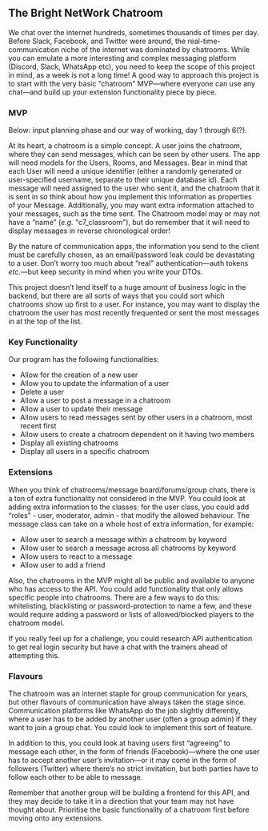 ## The Bright NetWork Chatroom
 
We chat over the internet hundreds, sometimes thousands of times per day. Before Slack, Facebook, and Twitter were around, the real-time-communication niche of the internet was dominated by chatrooms. While you can emulate a more interesting and complex messaging platform (Discord, Slack, WhatsApp etc), you need to keep the scope of this project in mind, as a week is not a long time! A good way to approach this project is to start with the very basic “chatroom” MVP—where everyone can use any chat—and build up your extension functionality piece by piece.

### MVP

Below: input planning phase and our way of working, day 1 through 6(?).

At its heart, a chatroom is a simple concept. A user joins the chatroom, where they can send messages, which can be seen by other users. The app will need models for the Users, Rooms, and Messages. Bear in mind that each User will need a unique identifier (either a randomly generated or user-specified username, separate to their unique database id). Each message will need assigned to the user who sent it, and the chatroom that it is sent in so think about how you implement this information as properties of your Message. Additionally, you may want extra information attached to your messages, such as the time sent. The Chatroom model may or may not have a “name” (*e.g.* "c7_classroom"), but do remember that it will need to display messages in reverse chronological order!

By the nature of communication apps, the information you send to the client must be carefully chosen, as an email/password leak could be devastating to a user. Don’t worry too much about “real” authentication—auth tokens *etc.*—but keep security in mind when you write your DTOs.

This project doesn’t lend itself to a huge amount of business logic in the backend, but there are all sorts of ways that you could sort which chatrooms show up first to a user. For instance, you may want to display the chatroom the user has most recently frequented or sent the most messages in at the top of the list.

### Key Functionality

Our program has the following functionalities:

* Allow for the creation of a new user
* Allow you to update the information of a user
* Delete a user
* Allow a user to post a message in a chatroom
* Allow a user to update their message
* Allow users to read messages sent by other users in a chatroom, most recent first
* Allow users to create a chatroom dependent on it having two members
* Display all existing chatrooms
* Display all users in a specific chatroom

### Extensions

When you think of chatrooms/message board/forums/group chats, there is a ton of extra functionality not considered in the MVP. You could look at adding extra information to the classes: for the user class, you could add “roles”  - user, moderator, admin - that modify the allowed behaviour. The message class can take on a whole host of extra information, for example:

- Allow user to search a message within a chatroom by keyword
- Allow user to search a message across all chatrooms by keyword
- Allow users to react to a message
- Allow user to add a friend

Also, the chatrooms in the MVP might all be public and available to anyone who has access to the API. You could add functionality that only allows specific people into chatrooms. There are a few ways to do this: whitelisting, blacklisting or password-protection to name a few, and these would require adding a password or lists of allowed/blocked players to the chatroom model.

If you really feel up for a challenge, you could research API authentication to get real login security but have a chat with the trainers ahead of attempting this.

### Flavours

The chatroom was an internet staple for group communication for years, but other flavours of communication have always taken the stage since. Communication platforms like WhatsApp do the job slightly differently, where a user has to be added by another user (often a group admin) if they want to join a group chat. You could look to implement this sort of feature.

In addition to this, you could look at having users first “agreeing” to message each other, in the form of friends (Facebook)—where the one user has to accept another user’s invitation—or it may come in the form of followers (Twitter) where there’s no strict invitation, but both parties have to follow each other to be able to message.

Remember that another group will be building a frontend for this API, and they may decide to take it in a direction that your team may not have thought about. Prioritise the basic functionality of a chatroom first before moving onto any extensions.
